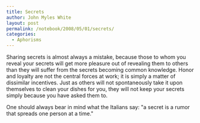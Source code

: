 ```yaml
---
title: Secrets
author: John Myles White
layout: post
permalink: /notebook/2008/05/01/secrets/
categories:
  - Aphorisms
---
```


Sharing secrets is almost always a mistake, because those to whom you reveal your secrets will get more pleasure out of revealing them to others than they will suffer from the secrets becoming common knowledge. Honor and loyalty are not the central forces at work; it is simply a matter of dissimilar incentives. Just as others will not spontaneously take it upon themselves to clean your dishes for you, they will not keep your secrets simply because you have asked them to.

One should always bear in mind what the Italians say: "a secret is a rumor that spreads one person at a time."
